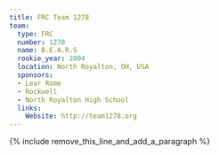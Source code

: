 ```yaml
---
title: FRC Team 1278
team:
  type: FRC
  number: 1278
  name: B.E.A.R.S
  rookie_year: 2004
  location: North Royalton, OH, USA
  sponsors:
  - Lear Rome
  - Rockwell
  - North Royalton High School
  links:
    Website: http://team1278.org
---
```


{% include remove_this_line_and_add_a_paragraph %}
